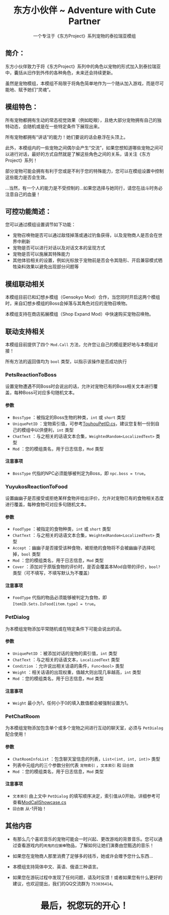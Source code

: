 <h1 align="center">东方小伙伴 ~ Adventure with Cute Partner</h1>

<div align="center">

一个专注于《东方Project》系列宠物的泰拉瑞亚模组

</div>

## 简介：

东方小伙伴致力于将《东方Project》系列中的角色以宠物的形式加入到泰拉瑞亚中，囊括从旧作到外传的各种角色，未来还会持续更新。

虽然是宠物模组，本模组不局限于将角色简单地作为一个随从加入游戏，而是尽可能地、赋予她们“灵魂”。

## 模组特色：

所有宠物都拥有生动的常态视觉效果（例如眨眼），且绝大部分宠物拥有自己的独特动态，会随机或是在一些特定条件下展现出来。

所有宠物都拥有“讲话”的能力！她们要说的话会悬浮在头顶上。

此外，本模组内的一些宠物之间偶尔会产生“交流”，如果您想知道哪些宠物之间可以进行对话，最好的方式自然就是了解这些角色之间的关系，请关注《东方Project》系列！

部分宠物可能会拥有有利于您或是不利于您的特殊能力，您可以在模组设置中控制这些能力是否会生效。

...当然，有一个人的能力是不受控制的...如果您选择与她同行，请您在战斗时务必注意自己的血量！

## 可控功能简述：

您可以通过模组设置调节如下功能：

- 宠物召唤物是否可以通过敌怪掉落或通过钓鱼获得，以及宠物商人是否会在世界中刷新
- 宠物是否可以进行对话以及对话文本的呈现方式
- 宠物是否可以施展其特殊能力
- 其他体验相关的设置，例如光标放于宠物前是否会令其隐形、开启兼容模式牺牲染料效果以避免出现部分问题等

## 模组联动相关

本模组目前已和幻想乡模组（Gensokyo Mod）合作，当您同时开启这两个模组时，来自幻想乡模组的Boss会掉落与其角色对应的宠物召唤物。

本模组支持在商店拓展模组（Shop Expand Mod）中快速购买宠物召唤物。

## 联动支持相关

本模组目前提供了四个 `Mod.Call` 方法，允许您让自己的模组更好地与本模组对接！

所有方法的返回值均为 `bool` 类型，以指示该操作是否成功执行

### PetsReactionToBoss

设置宠物遭遇不同Boss时会说出的话，允许对宠物已有的Boss相关文本进行覆盖，每种Boss可对应多句随机文本。

#### 参数

- `BossType` ：被指定的Boss生物的种类，`int` 或 `short` 类型
- `UniquePetID` ：宠物索引值，可参考[TouhouPetID.cs](https://github.com/MineGame223/TouhouLittleFriend/blob/master/Common/TouhouPetUniqueID.cs)，建议您复制一份到自己的模组中以供便利，`int` 类型
- `ChatText` ：与之相关的话语文本合集，`WeightedRandom<LocalizedText>` 类型
- `Mod` ：您的模组类名，用于日志信息，`Mod` 类型

#### 注意事项

- `BossType` 代指的NPC必须能够被判定为Boss，即 `npc.boss = true`。

### YuyukosReactionToFood

设置幽幽子是否接受或拒绝某样食物并给出评价，允许对宠物已有的食物相关态度进行覆盖，每种食物可对应多句随机文本。

#### 参数

- `FoodType` ：被指定的食物种类，`int` 或 `short` 类型
- `ChatText` ：与之相关的话语文本合集，`WeightedRandom<LocalizedText>` 类型
- `Accept` ：幽幽子是否接受该种食物，被拒绝的食物将不会被幽幽子选择吃掉，`bool` 类型
- `Mod` ：您的模组类名，用于日志信息，`Mod` 类型
- `Cover` ：添加对于原版食物的评价时，是否会覆盖本Mod自带的评价，`bool?` 类型（可不填写，不填写默认为不覆盖）

#### 注意事项

- `FoodType` 代指的物品必须能够被判定为食物，即 `ItemID.Sets.IsFood[item.type] = true`。

### PetDialog

为本模组宠物添加平常随机或在特定条件下可能会说出的话。

#### 参数

- `UniquePetID` ：被添加对话的宠物的索引值，`int` 类型
- `ChatText` ：与之相关的话语文本，`LocalizedText` 类型
- `Condition` ：允许说出相关话语的条件，`Func<bool>` 类型
- `Weight` ：相关话语的出现权重，值越大则出现几率越高，`int` 类型
- `Mod` ：您的模组类名，用于日志信息，`Mod` 类型

#### 注意事项

- `Weight` 最小为1，任何小于0的填入数值都会被强制设置为1。

### PetChatRoom

为本模组宠物添加包含单个或多个宠物之间进行互动的聊天室，必须与 `PetDialog` 配合使用！

#### 参数

- `ChatRoomInfoList` ：包含聊天室信息的列表，`List<(int, int, int)>` 类型
- 列表中元组内的三个参数分别代表 `宠物索引` ，`文本索引` 和 `回合数`
- `Mod` ：您的模组类名，用于日志信息，`Mod` 类型

#### 注意事项

- `文本索引` 由上文中 `PetDialog` 的填写顺序决定，索引值从0开始，详细参考可查看[ModCallShowcase.cs](https://github.com/MineGame223/TouhouLittleFriend/blob/master/Common/ModSupports/ModCallShowcase.cs)
- `回合数` 从-1开始！

## 其他内容

- 有那么几个喜欢音乐的宠物可能会一时兴起、更改游戏的背景音乐。您可以通过查看游戏内的`闹鬼的应援棒`物品，了解如何让她们演奏由您甄选的音乐！

- 如果您在宠物商人那里消费了足够多的钱币，她或许会赠予您什么东西...

- 本模组支持简体中文、英语、俄语三种语言。

- 如果您在游玩过程中发现了任何问题，请及时反馈！或者如果您有什么更好的建议，也欢迎提出，我们的QQ交流群为 `753836414`。

<h1 align="center">最后，祝您玩的开心！</h1>

